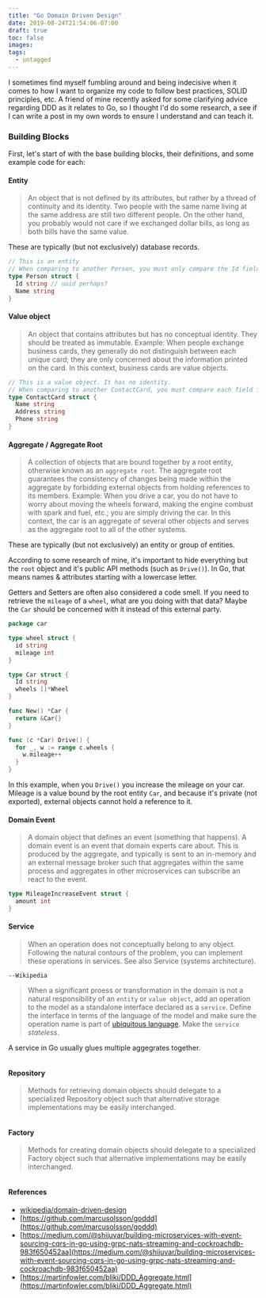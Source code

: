 ```yaml
---
title: "Go Domain Driven Design"
date: 2019-08-24T21:54:06-07:00
draft: true
toc: false
images:
tags: 
  - untagged
---
```


I sometimes find myself fumbling around and being indecisive when it comes to how I want to organize my code to follow best practices, SOLID principles, etc. A friend of mine recently asked for some clarifying advice regarding DDD as it relates to Go, so I thought I'd do some research, a see if I can write a post in my own words to ensure I understand and can teach it.

### Building Blocks

First, let's start of with the base building blocks, their definitions, and some example code for each:

#### Entity

> An object that is not defined by its attributes, but rather by a thread of continuity and its identity. Two people with the same name living at the same address are still two different people. On the other hand, you probably would not care if we exchanged dollar bills, as long as both bills have the same value.

These are typically (but not exclusively) database records.

```go
// This is an entity
// When comparing to another Person, you must only compare the Id field
type Person struct {
  Id string // uuid perhaps?
  Name string
}
```

#### Value object

> An object that contains attributes but has no conceptual identity. They should be treated as immutable.
Example: When people exchange business cards, they generally do not distinguish between each unique card; they are only concerned about the information printed on the card. In this context, business cards are value objects.

```go
// This is a value object. It has no identity.
// When comparing to another ContactCard, you must compare each field for equality
type ContactCard struct {
  Name string
  Address string
  Phone string
}
```

#### Aggregate / Aggregate Root

> A collection of objects that are bound together by a root entity, otherwise known as an `aggregate root`. The aggregate root guarantees the consistency of changes being made within the aggregate by forbidding external objects from holding references to its members.
Example: When you drive a car, you do not have to worry about moving the wheels forward, making the engine combust with spark and fuel, etc.; you are simply driving the car. In this context, the car is an aggregate of several other objects and serves as the aggregate root to all of the other systems.

These are typically (but not exclusively) an entity or group of entities.

According to some research of mine, it's important to hide everything but the `root` object and it's public API methods (such as `Drive()`). In Go, that means names & attributes starting with a lowercase letter.

Getters and Setters are often also considered a code smell. If you need to retrieve the `mileage` of a `wheel`, what are you doing with that data? Maybe the `Car` should be concerned with it instead of this external party.

```go
package car

type wheel struct {
  id string
  mileage int
}

type Car struct {
  Id string
  wheels []*Wheel
}

func New() *Car {
  return &Car{}
}

func (c *Car) Drive() {
  for _, w := range c.wheels {
    w.mileage++
  }
}
```

In this example, when you `Drive()` you increase the mileage on your car. Mileage is a  value bound by the root entity `Car`, and because it's private (not exported), external objects cannot hold a reference to it.

#### Domain Event

> A domain object that defines an event (something that happens). A domain event is an event that domain experts care about. This is produced by the aggregate, and typically is sent to an in-memory and an external message broker such that aggregates within the same process and aggregates in other microservices can subscribe an react to the event.

```go
type MileageIncreaseEvent struct {
  amount int
}
```

#### Service

> When an operation does not conceptually belong to any object. Following the natural contours of the problem, you can implement these operations in services. See also Service (systems architecture).

`--Wikipedia`

> When a significant proess or transformation  in the  domain is not a natural responsibility  of an `entity` or `value object`, add an operation to the model as a standalone interface declared as a `service`. Define the interface in terms of the language of the model and make sure the operation name is part of [ubiquitous language](https://blog.carbonfive.com/2016/10/04/ubiquitous-language-the-joy-of-naming). Make the `service` *stateless*.

A service in Go usually glues multiple aggegrates together.

```go

```

#### Repository

> Methods for retrieving domain objects should delegate to a specialized Repository object such that alternative storage implementations may be easily interchanged.

```go

```

#### Factory

> Methods for creating domain objects should delegate to a specialized Factory object such that alternative implementations may be easily interchanged.

```go

```

#### References

* [wikipedia/domain-driven-design](https://en.wikipedia.org/wiki/Domain-driven_design)
* [https://github.com/marcusolsson/goddd](https://github.com/marcusolsson/goddd)
* [https://medium.com/@shijuvar/building-microservices-with-event-sourcing-cqrs-in-go-using-grpc-nats-streaming-and-cockroachdb-983f650452aa](https://medium.com/@shijuvar/building-microservices-with-event-sourcing-cqrs-in-go-using-grpc-nats-streaming-and-cockroachdb-983f650452aa)
* [https://martinfowler.com/bliki/DDD_Aggregate.html](https://martinfowler.com/bliki/DDD_Aggregate.html)
